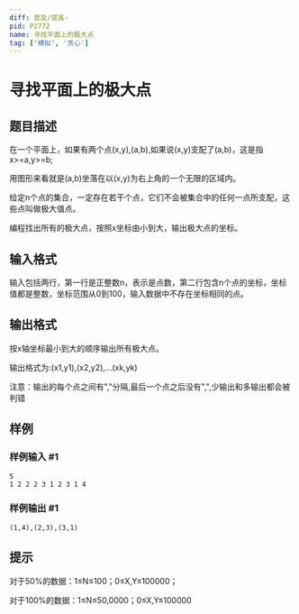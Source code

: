 ```yaml
---
diff: 普及/提高-
pid: P2772
name: 寻找平面上的极大点
tag: ['模拟', '贪心']
---
```

# 寻找平面上的极大点
## 题目描述

在一个平面上，如果有两个点(x,y),(a,b),如果说(x,y)支配了(a,b)，这是指x>=a,y>=b;

用图形来看就是(a,b)坐落在以(x,y)为右上角的一个无限的区域内。

给定n个点的集合，一定存在若干个点，它们不会被集合中的任何一点所支配，这些点叫做极大值点。

编程找出所有的极大点，按照x坐标由小到大，输出极大点的坐标。

## 输入格式

输入包括两行，第一行是正整数n，表示是点数，第二行包含n个点的坐标，坐标值都是整数，坐标范围从0到100，输入数据中不存在坐标相同的点。

## 输出格式

按x轴坐标最小到大的顺序输出所有极大点。

输出格式为:(x1,y1),(x2,y2),...(xk,yk)

注意：输出的每个点之间有","分隔,最后一个点之后没有",",少输出和多输出都会被判错

## 样例

### 样例输入 #1
```
5 
1 2 2 2 3 1 2 3 1 4
```
### 样例输出 #1
```
(1,4),(2,3),(3,1)
```
## 提示

对于50%的数据：1≤N≤100；0≤X,Y≤100000；

对于100%的数据：1≤N≤50,0000；0≤X,Y≤100000

